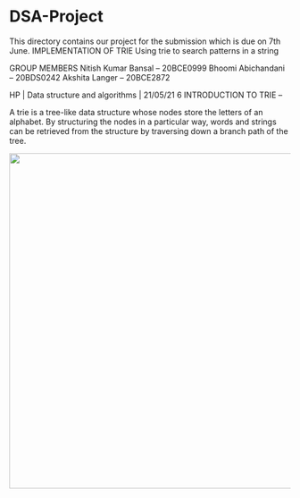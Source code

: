 # DSA-Project
This directory contains our project for the submission which is due on 7th June.
IMPLEMENTATION OF TRIE 
Using trie to search patterns in a string
 
GROUP MEMBERS 
Nitish Kumar Bansal – 20BCE0999 
Bhoomi Abichandani – 20BDS0242 
Akshita Langer          – 20BCE2872 
 
HP | Data structure and algorithms | 21/05/21 
6 
INTRODUCTION TO TRIE – 
 
A trie is a tree-like data structure whose nodes store the letters of an alphabet. By structuring the nodes in a particular way, words and strings can be retrieved from the structure by traversing down a branch path of the tree. 

<p align = "center">
<img width = "600" hiegth = "600" src = "https://user-images.githubusercontent.com/72986912/119155134-79f2f080-ba70-11eb-834a-78bd679c876b.png">
</p>

